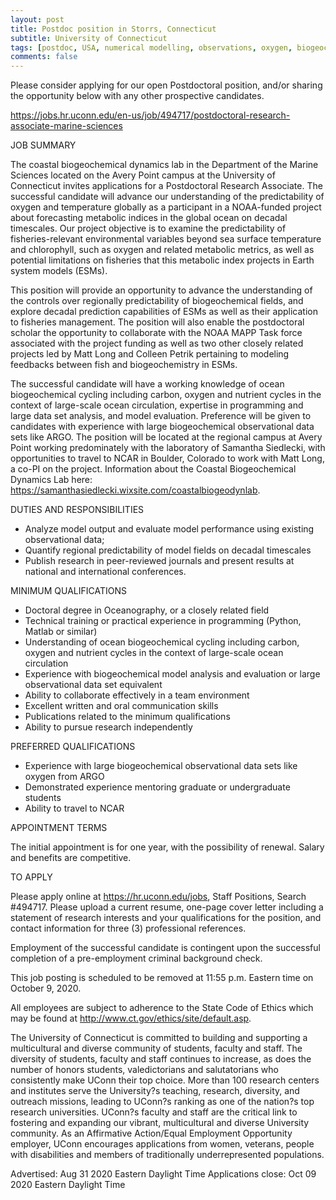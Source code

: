 ```yaml
---
layout: post
title: Postdoc position in Storrs, Connecticut
subtitle: University of Connecticut
tags: [postdoc, USA, numerical modelling, observations, oxygen, biogeochemistry, decadal predictability]
comments: false
---
```


Please consider applying for our open Postdoctoral position, and/or sharing the opportunity below with any other prospective candidates.

https://jobs.hr.uconn.edu/en-us/job/494717/postdoctoral-research-associate-marine-sciences

JOB SUMMARY

The coastal biogeochemical dynamics lab in the Department of the Marine Sciences located on the Avery Point campus at the University of Connecticut invites applications for a Postdoctoral Research Associate. The successful candidate will advance our understanding of the predictability of oxygen and temperature globally as a participant in a NOAA-funded project about forecasting metabolic indices in the global ocean on decadal timescales. Our project objective is to examine the predictability of fisheries-relevant environmental variables beyond sea surface temperature and chlorophyll, such as oxygen and related metabolic metrics, as well as potential limitations on fisheries that this metabolic index projects in Earth system models (ESMs).

This position will provide an opportunity to advance the understanding of the controls over regionally predictability of biogeochemical fields, and explore decadal prediction capabilities of ESMs as well as their application to fisheries management. The position will also enable the postdoctoral scholar the opportunity to collaborate with the NOAA MAPP Task force associated with the project funding as well as two other closely related projects led by Matt Long and Colleen Petrik pertaining to modeling feedbacks between fish and biogeochemistry in ESMs.

The successful candidate will have a working knowledge of ocean biogeochemical cycling including carbon, oxygen and nutrient cycles in the context of large-scale ocean circulation, expertise in programming and large data set analysis, and model evaluation. Preference will be given to candidates with experience with large biogeochemical observational data sets like ARGO.  The position will be located at the regional campus at Avery Point working predominately with the laboratory of Samantha Siedlecki, with opportunities to travel to NCAR in Boulder, Colorado to work with Matt Long, a co-PI on the project. Information about the Coastal Biogeochemical Dynamics Lab here: https://samanthasiedlecki.wixsite.com/coastalbiogeodynlab.

DUTIES AND RESPONSIBILITIES

  *   Analyze model output and evaluate model performance using existing observational data;
  *   Quantify regional predictability of model fields on decadal timescales
  *   Publish research in peer-reviewed journals and present results at national and international conferences.

MINIMUM QUALIFICATIONS

  *   Doctoral degree in Oceanography, or a closely related field
  *   Technical training or practical experience in programming (Python, Matlab or similar)
  *   Understanding of ocean biogeochemical cycling including carbon, oxygen and nutrient cycles in the context of large-scale ocean circulation
  *   Experience with biogeochemical model analysis and evaluation or large observational data set equivalent
  *   Ability to collaborate effectively in a team environment
  *   Excellent written and oral communication skills
  *   Publications related to the minimum qualifications
  *   Ability to pursue research independently

PREFERRED QUALIFICATIONS

  *   Experience with large biogeochemical observational data sets like oxygen from ARGO
  *   Demonstrated experience mentoring graduate or undergraduate students
  *   Ability to travel to NCAR

APPOINTMENT TERMS

The initial appointment is for one year, with the possibility of renewal.  Salary and benefits are competitive.

TO APPLY

Please apply online at https://hr.uconn.edu/jobs, Staff Positions, Search #494717.  Please upload a current resume, one-page cover letter including a statement of research interests and your qualifications for the position, and contact information for three (3) professional references.

Employment of the successful candidate is contingent upon the successful completion of a pre-employment criminal background check.

This job posting is scheduled to be removed at 11:55 p.m. Eastern time on October 9, 2020.

All employees are subject to adherence to the State Code of Ethics which may be found at http://www.ct.gov/ethics/site/default.asp.

The University of Connecticut is committed to building and supporting a multicultural and diverse community of students, faculty and staff. The diversity of students, faculty and staff continues to increase, as does the number of honors students, valedictorians and salutatorians who consistently make UConn their top choice. More than 100 research centers and institutes serve the University?s teaching, research, diversity, and outreach missions, leading to UConn?s ranking as one of the nation?s top research universities. UConn?s faculty and staff are the critical link to fostering and expanding our vibrant, multicultural and diverse University community. As an Affirmative Action/Equal Employment Opportunity employer, UConn encourages applications from women, veterans, people with disabilities and members of traditionally underrepresented populations.

Advertised: Aug 31 2020 Eastern Daylight Time
Applications close: Oct 09 2020 Eastern Daylight Time
